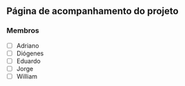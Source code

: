 ## Página de acompanhamento do projeto

### Membros 

- [ ] Adriano
- [ ] Diógenes
- [ ] Eduardo
- [ ] Jorge
- [ ] William
